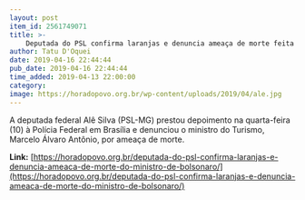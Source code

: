 ```yaml
---
layout: post
item_id: 2561749071
title: >-
    Deputada do PSL confirma laranjas e denuncia ameaça de morte feita por ministro de Bolsonaro
author: Tatu D'Oquei
date: 2019-04-16 22:44:44
pub_date: 2019-04-16 22:44:44
time_added: 2019-04-13 22:00:00
category: 
image: https://horadopovo.org.br/wp-content/uploads/2019/04/ale.jpg
---
```


A deputada federal Alê Silva (PSL-MG) prestou depoimento na quarta-feira (10) à Polícia Federal em Brasília e denunciou o ministro do Turismo, Marcelo Álvaro Antônio, por ameaça de morte.

**Link:** [https://horadopovo.org.br/deputada-do-psl-confirma-laranjas-e-denuncia-ameaca-de-morte-do-ministro-de-bolsonaro/](https://horadopovo.org.br/deputada-do-psl-confirma-laranjas-e-denuncia-ameaca-de-morte-do-ministro-de-bolsonaro/)

